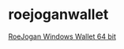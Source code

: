 # roejoganwallet


[RoeJogan Windows Wallet 64 bit](https://github.com/dataanalytics3crypto/roejoganwallet/raw/main/roejogan-qt_wallet.zip)

